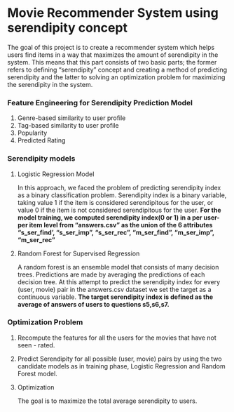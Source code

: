 # Movie Recommender System using serendipity concept
The goal of this project is to create a recommender system which helps users find items in a way that maximizes the amount of serendipity in the system. This means that this part consists of two basic parts; the former refers to defining “serendipity” concept and creating a method of predicting serendipity and the latter to solving an optimization problem for maximizing the serendipity in the system.

### Feature Engineering for Serendipity Prediction Model

1. Genre-based similarity to user profile
2. Tag-based similarity to user profile
3. Popularity
4. Predicted Rating

### Serendipity models
1. Logistic Regression Model

   In this approach, we faced the problem of predicting serendipity index as a binary classification problem. Serendipity index is a binary variable, taking value 1 if the item is    considered serendipitous for the user, or value 0 if the item is not considered serendipitous for the user. 
   **For the model training, we computed serendipity index(0 or 1) in a per user-per item level from “answers.csv” as the union of the 6 attributes “s_ser_find’, “s_ser_imp”,        “s_ser_rec”, “m_ser_find”, “m_ser_imp”, “m_ser_rec”**

2. Random Forest for Supervised Regression

   A random forest is an ensemble model that consists of many decision trees. Predictions are made by averaging the predictions of each decision tree. At this attempt to predict      the serendipity index for every (user, movie) pair in the answers.csv dataset we set the target as a continuous variable. 
   **The target serendipity index is defined as the average of answers of users to questions s5,s6,s7.**


### Optimization Problem

1. Recompute the features for all the users for the movies that have not seen - rated.
2. Predict Serendipity for all possible (user, movie) pairs by using the two candidate models as in training phase, Logistic Regression and Random Forest model.
3. Optimization

   The goal is to maximize the total average serendipity to users.
